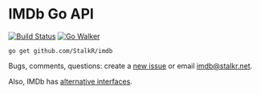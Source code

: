 # IMDb Go API

[![Build Status][1]][2] [![Go Walker][3]][4]

`go get github.com/StalkR/imdb`

Bugs, comments, questions: create a [new issue][5] or email [imdb@stalkr.net][6].

Also, IMDb has [alternative interfaces][7].

[1]: https://secure.travis-ci.org/StalkR/imdb.png
[2]: http://www.travis-ci.org/StalkR/imdb
[3]: http://gowalker.org/api/v1/badge
[4]: http://gowalker.org/github.com/StalkR/imdb
[5]: https://github.com/StalkR/imdb/issues/new
[6]: mailto:imdb@stalkr.net
[7]: http://www.imdb.com/interfaces
